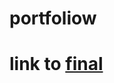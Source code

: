 # portfoliow

# link to [final](https://github.com/msse-chem-280-2023/group-repository-mad-moles/tree/main/final_project)
